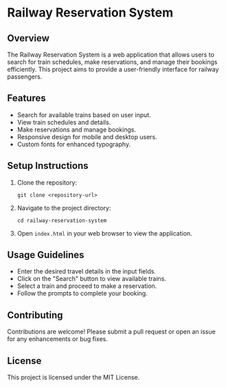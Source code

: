 # Railway Reservation System

## Overview
The Railway Reservation System is a web application that allows users to search for train schedules, make reservations, and manage their bookings efficiently. This project aims to provide a user-friendly interface for railway passengers.

## Features
- Search for available trains based on user input.
- View train schedules and details.
- Make reservations and manage bookings.
- Responsive design for mobile and desktop users.
- Custom fonts for enhanced typography.

## Setup Instructions
1. Clone the repository:
   ```
   git clone <repository-url>
   ```
2. Navigate to the project directory:
   ```
   cd railway-reservation-system
   ```
3. Open `index.html` in your web browser to view the application.

## Usage Guidelines
- Enter the desired travel details in the input fields.
- Click on the "Search" button to view available trains.
- Select a train and proceed to make a reservation.
- Follow the prompts to complete your booking.

## Contributing
Contributions are welcome! Please submit a pull request or open an issue for any enhancements or bug fixes.

## License
This project is licensed under the MIT License.
